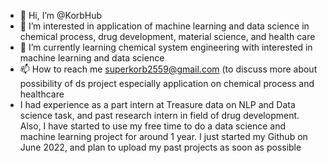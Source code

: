 - 👋 Hi, I’m @KorbHub
- 👀 I’m interested in application of machine learning and data science in chemical process, drug development, material science, and health care
- 🌱 I’m currently learning chemical system engineering with interested in machine learning and data science 
- 📫 How to reach me  superkorb2559@gmail.com (to discuss more about possibility of ds project especially application on chemical process and healthcare 
- I had experience as a part intern at Treasure data on NLP and Data science task, and past research intern in field of drug development. Also, I have started to use my free time to do a data science and machine learning project for around 1 year. I just started my Github on June 2022, and plan to upload my past projects as soon as possible 

<!---
KorbHub/KorbHub is a ✨ special ✨ repository because its `README.md` (this file) appears on your GitHub profile.
You can click the Preview link to take a look at your changes.
--->
